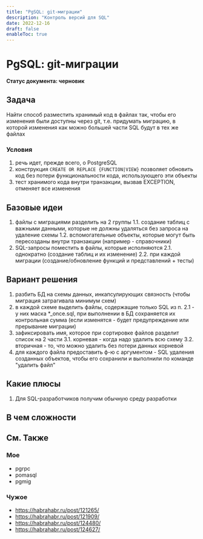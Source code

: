 ```yaml
---
title: "PgSQL: git-миграции"
description: "Контроль версий для SQL"
date: 2022-12-16
draft: false
enableToc: true
---
```


# PgSQL: git-миграции

**Статус документа: черновик**

## Задача

Найти способ разместить хранимый код в файлах так, чтобы его изменения были доступны через git, т.е. придумать миграцию, в которой изменения как можно большей части SQL будут в тех же файлах

### Условия

1. речь идет, прежде всего, о PostgreSQL
2. конструкция `CREATE OR REPLACE {FUNCTION|VIEW}` позволяет обновить код без потери функциональности кода, использующего эти объекты
3. тест хранимого кода внутри транзакции, вызвав EXCEPTION, отменяет все изменения

## Базовые идеи

1. файлы с миграциями разделить на 2 группы 
1.1. создание таблиц с важными данными, которые не должны удаляться без запроса на удаление схемы
1.2. вспомогательные объекты, которые могут быть пересозданы внутри транзакции (например - справочники)
2. SQL-запросы поместить в файлы, которые исполняются
2.1. однократно (создание таблиц и их изменение)
2.2. при каждой миграции (создание/обновление функций и представлений + тесты)

## Вариант решения

1. разбить БД на схемы данных, инкапсулирующих связность (чтобы миграция затрагивала минимум схем)
2. в каждой схеме выделить файлы, содержащие только SQL из п. 2.1 - у них маска *_once.sql, при выполнении в БД сохраняется их контрольная сумма (если изменятся - будет предупреждение или прерывание миграции)
3. зафиксировать имя, которое при сортировке файлов разделит список на 2 части
3.1. корневая - когда надо удалить всю схему
3.2. вторичная - то, что можно удалить без потери данных корневой
4. для каждого файла предоставить ф-ю с аргументом - SQL удаления созданных объектов, чтобы его сохранили и выполнили по команде "удалить файл"

## Какие плюсы

1. Для SQL-разработчиков получим обычную среду разработки

## В чем сложности


## См. Также

### Мое

* pgrpc
* pomasql
* pgmig

### Чужое

* https://habrahabr.ru/post/121265/
* https://habrahabr.ru/post/121909/
* https://habrahabr.ru/post/124480/
* https://habrahabr.ru/post/124627/